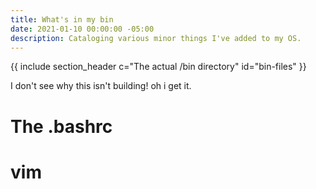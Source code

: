```yaml
---
title: What's in my bin
date: 2021-01-10 00:00:00 -05:00
description: Cataloging various minor things I've added to my OS.
---
```


{{ include section_header c="The actual /bin directory" id="bin-files" }}

I don't see why this isn't building! oh i get it.

# The .bashrc

# vim
